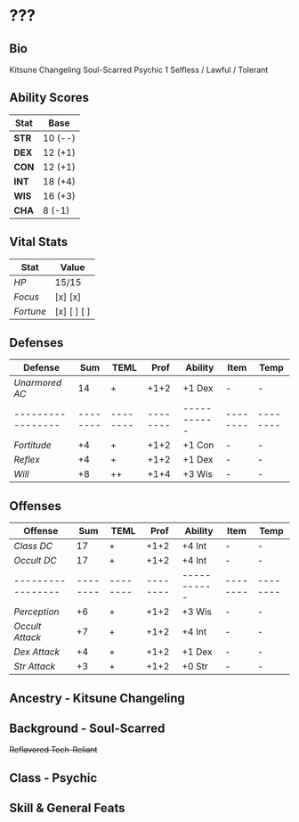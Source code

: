 # ???
## Bio
Kitsune Changeling Soul-Scarred Psychic 1
Selfless / Lawful / Tolerant

## Ability Scores
|  Stat   | Base    |
|---------|---------|
| **STR** | 10 (--) |
| **DEX** | 12 (+1) |
| **CON** | 12 (+1) |
| **INT** | 18 (+4) |
| **WIS** | 16 (+3) |
| **CHA** |  8 (-1) |

## Vital Stats
| **Stat**     |  Value          |
|--------------|-----------------|
|  *HP*        |  15/15       |
|  *Focus*     |  [x] [x]     |
|  *Fortune*   |  [x] [ ] [ ] |

## Defenses
| **Defense**     |  Sum   |  TEML  |  Prof  |  Ability  |  Item  |  Temp  |
|-----------------|--------|--------|--------|-----------|--------|--------|
| *Unarmored AC*  |  14    |  +     |  +1+2  |  +1 Dex   |  -     |  -
|-----------------|--------|--------|--------|-----------|--------|--------|
| *Fortitude*     |  +4    |  +     |  +1+2  |  +1 Con   |  -     |  -
| *Reflex*        |  +4    |  +     |  +1+2  |  +1 Dex   |  -     |  -
| *Will*          |  +8    |  ++    |  +1+4  |  +3 Wis   |  -     |  -

## Offenses
| **Offense**     |  Sum   |  TEML  |  Prof  |  Ability  |  Item  |  Temp  |
|-----------------|--------|--------|--------|-----------|--------|--------|
| *Class DC*      |  17    |  +     |  +1+2  |  +4 Int   |  -     |  -
| *Occult DC*     |  17    |  +     |  +1+2  |  +4 Int   |  -     |  -
|-----------------|--------|--------|--------|-----------|--------|--------|
| *Perception*    |  +6    |  +     |  +1+2  |  +3 Wis   |  -     |  -
| *Occult Attack* |  +7    |  +     |  +1+2  |  +4 Int   |  -     |  -
| *Dex Attack*    |  +4    |  +     |  +1+2  |  +1 Dex   |  -     |  -
| *Str Attack*    |  +3    |  +     |  +1+2  |  +0 Str   |  -     |  -

## Ancestry - Kitsune Changeling


## Background - Soul-Scarred
~~Reflavored Tech-Reliant~~

## Class - Psychic

## Skill & General Feats